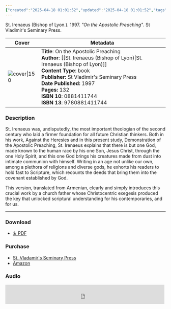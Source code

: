 ```yaml
---
{"created":"2025-04-18 01:01:52","updated":"2025-04-18 01:01:52","tags":["patristics","theology","dogmatics"],"dg-publish":true,"dg-hide":true,"permalink":"/01-library/on-the-apostolic-preaching-saint-irenaeus/","hide":true,"dgPassFrontmatter":true,"noteIcon":""}
---
```


St. Irenaeus (Bishop of Lyon.). 1997. *"On the Apostolic Preaching"*. St Vladimir's Seminary Press.

| Cover                                                                                                                       | Metadata                                                                  
| --------------------------------------------------------------------------------------------------------------------------- |  --- |
| ![cover\|150](http://books.google.com/books/content?id=c69z7MKHaYMC&printsec=frontcover&img=1&zoom=1&edge=curl&source=gbs_api) | **Title**: On the Apostolic Preaching<br>**Author**: [[St. Irenaeus (Bishop of Lyon)\|St. Irenaeus (Bishop of Lyon)]]<br>**Content Type**: book<br>**Publisher:** St Vladimir's Seminary Press<br>**Date Published:** 1997<br>**Pages:** 132<br>**ISBN 10**: 0881411744 <br>**ISBN 13**: 9780881411744

### Description
St. Irenaeus was, undisputedly, the most important theologian of the second century who laid a firmer foundation for all future Christian thinkers. Both in his work, Against the Heresies and in this present study, Demonstration of the Apostolic Preaching, St. Irenaeus explains that there is but one God, made known to the human race by his one Son, Jesus Christ, through the one Holy Spirit, and this one God brings his creatures made from dust into intimate communion with himself. Writing in an age not unlike our own, among a plethora of religions and diverse gods, he exhorts his readers to hold fast to Scripture, which recounts the deeds that bring them into the covenant established by God.

This version, translated from Armenian, clearly and simply introduces this crucial work by a church father whose Christocentric exegesis produced the key that unlocked scriptural understanding for his contemporaries, and for us.

---

### Download
- [⤓ PDF](https://mega.nz/file/KIxyCCTb#ghpWDodsVYQBK3lWC69hw_K0MaKprMNWJbVZZseDzVI)

### Purchase
- [St. Vladamir's Seminary Press](https://svspress.com/on-the-apostolic-preaching-st-irenaeus-of-lyons/)
- [Amazon](https://amzn.to/4irjyIW)

### Audio
<iframe src="https://archive.org/embed/demonstration_apostolic_preaching_2110_librivox" width="500" height="60" frameborder="0" webkitallowfullscreen="true" mozallowfullscreen="true" allowfullscreen></iframe>

